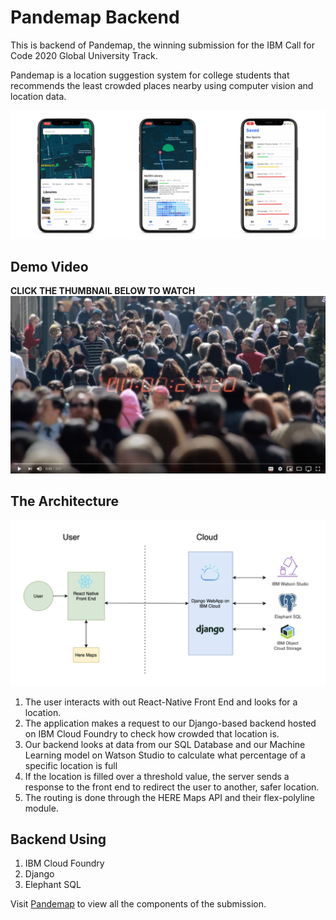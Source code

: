 # Pandemap Backend

This is backend of Pandemap, the winning submission for the IBM Call for Code 2020 Global University Track. 

Pandemap is a location suggestion system for college students that recommends the least crowded places nearby using computer vision and location data.

![Pandemap Screenshots](https://raw.githubusercontent.com/tejjogani/Pandemap/master/resources/screenshots.png)

## Demo Video
**CLICK THE THUMBNAIL BELOW TO WATCH**
[![Watch our Video](https://raw.githubusercontent.com/tejjogani/Pandemap/master/resources/thumbnail.jpg)](https://www.youtube.com/watch?v=IlYO2iSfS_o)

## The Architecture

![Pandemap Architecture](https://raw.githubusercontent.com/tejjogani/Pandemap/master/resources/architecture.png)

1. The user interacts with out React-Native Front End and looks for a location.
2. The application makes a request to our Django-based backend hosted on IBM Cloud Foundry to check how crowded that location is.
3. Our backend looks at data from our SQL Database and our Machine Learning model on Watson Studio to calculate what percentage of a specific location is full
4. If the location is filled over a threshold value, the server sends a response to the front end to redirect the user to another, safer location. 
5. The routing is done through the HERE Maps API and their flex-polyline module.

## Backend Using

1. IBM Cloud Foundry
2. Django
3. Elephant SQL

Visit [Pandemap](https://github.com/tejjogani/Pandemap/) to view all the components of the submission.
